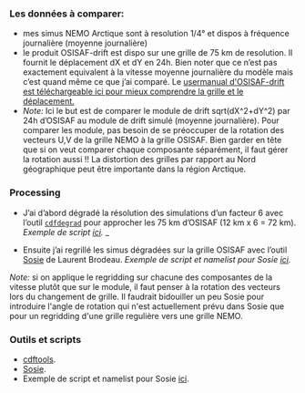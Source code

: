 ### Les données à comparer:
* mes simus NEMO Arctique sont à resolution 1/4° et dispos à fréquence journalière (moyenne journalière)
* le produit OSISAF-drift est dispo sur une grille de 75 km de resolution. Il fournit le déplacement dX et dY en 24h. Bien noter que ce  n’est pas exactement equivalent à la vitesse moyenne journalière du modèle mais c’est quand même ce que j’ai comparé. Le [usermanual d'OSISAF-drift est téléchargeable ici pour mieux comprendre la grille et le déplacement.](https://www.google.com/url?sa=t&source=web&rct=j&opi=89978449&url=https://osisaf-hl.met.no/sites/osisaf-hl/files/user_manuals/osisaf_pum_sea-ice-drift-lr_v1p9.pdf&ved=2ahUKEwjJ6OiTtuSPAxULTaQEHWvhKEQQFnoECB0QAQ&usg=AOvVaw1PHRtqB2eNrTa5UU98BkEI)
*  _Note:_ Ici le but est de comparer le module de drift sqrt(dX^2+dY^2) par 24h d’OSISAF au module de drift simulé (moyenne journalière). Pour comparer les module, pas besoin de se préoccuper de la rotation des vecteurs U,V de la grille NEMO à la grille OSISAF. Bien garder en tête que si on veut comparer chaque composante séparément, il faut gérer la rotation aussi !! La distortion des grilles par rapport au Nord géographique peut être importante dans la région Arctique.


### Processing
* J’ai d’abord dégradé la résolution des simulations d’un facteur 6 avec l’outil [`cdfdegrad`](https://github.com/meom-group/CDFTOOLS) pour approcher les 75 km d’OSISAF (12 km x 6 = 72 km). _Exemple de script [ici](https://github.com/stephanieleroux/NOTES_TUTOS/tree/master/SRC/compNANUK4-OSISAF-drift)._
_

* Ensuite j’ai regrillé les simus dégradées sur la grille OSISAF avec l’outil [Sosie](https://brodeau.github.io/sosie/) de Laurent Brodeau. _Exemple de script et namelist pour Sosie [ici](https://github.com/stephanieleroux/NOTES_TUTOS/tree/master/SRC/compNANUK4-OSISAF-drift)._

_Note:_ si on applique le regridding sur chacune des composantes de la vitesse plutôt que sur le module, il faut penser à la rotation des vecteurs lors du changement de grille. Il faudrait bidouiller un peu Sosie pour introduire l'angle de rotation qui n'est actuellement prévu dans Sosie que pour un regridding d'une grille regulière vers une grille NEMO.

### Outils et scripts
* [cdftools](https://github.com/meom-group/CDFTOOLS).
* [Sosie](https://brodeau.github.io/sosie/).
* Exemple de script et namelist pour Sosie [ici](https://github.com/stephanieleroux/NOTES_TUTOS/tree/master/SRC/compNANUK4-OSISAF-drift).
